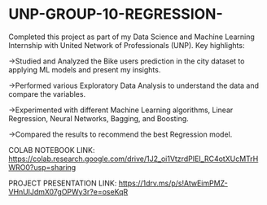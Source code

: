 # UNP-GROUP-10-REGRESSION-

Completed this project as part of my Data Science and Machine Learning Internship with United Network of Professionals (UNP). Key highlights:

->Studied and Analyzed the Bike users prediction in the city  dataset to applying ML models and present my insights.

->Performed various Exploratory Data Analysis to understand the data and compare the variables.

->Experimented with different Machine Learning algorithms, Linear Regression, Neural Networks, Bagging, and Boosting.

->Compared the results to recommend the best Regression model.

COLAB NOTEBOOK LINK:
https://colab.research.google.com/drive/1J2_oi1VtzrdPIEI_RC4otXUcMTrHWRO0?usp=sharing

PROJECT PRESENTATION LINK:
https://1drv.ms/p/s!AtwEimPMZ-VHnUlJdmX07gOPWy3r?e=oseKqR
